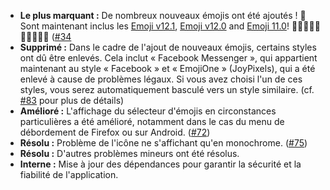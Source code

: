 * **Le plus marquant :** De nombreux nouveaux émojis ont été ajoutés ! 🥳 Sont maintenant inclus les  [Emoji v12.1](https://emojipedia.org/emoji-12.1/), [Emoji v12.0](https://emojipedia.org/emoji-12.0/) and [Emoji 11.0](https://emojipedia.org/emoji-11.0/)! 🥰🥱👩‍🦽🦧🦦🦾🦘🏴‍☠️ ([#34](https://github.com/rugk/awesome-emoji-picker/issues/34)
* **Supprimé :** Dans le cadre de l'ajout de nouveaux émojis, certains styles ont dû être enlevés. Cela inclut « Facebook Messenger », qui appartient maintenant au style « Facebook » et « EmojiOne » (JoyPixels), qui a été enlevé à cause de problèmes légaux. Si vous avez choisi l'un de ces styles, vous serez automatiquement basculé vers un style similaire. (cf. [#83](https://github.com/rugk/awesome-emoji-picker/issues/83#issuecomment-601781914) pour plus de détails)
* **Amélioré :** L'affichage du sélecteur d'émojis en circonstances particulières a été amélioré, notamment dans le cas du menu de débordement de Firefox ou sur Android. ([#72](https://github.com/rugk/awesome-emoji-picker/issues/72))
* **Résolu :** Problème de l'icône ne s'affichant qu'en monochrome. ([#75](https://github.com/rugk/awesome-emoji-picker/issues/75))
* **Résolu :** D'autres problèmes mineurs ont été résolus.
* **Interne :** Mise à jour des dépendances pour garantir la sécurité et la fiabilité de l'application.
